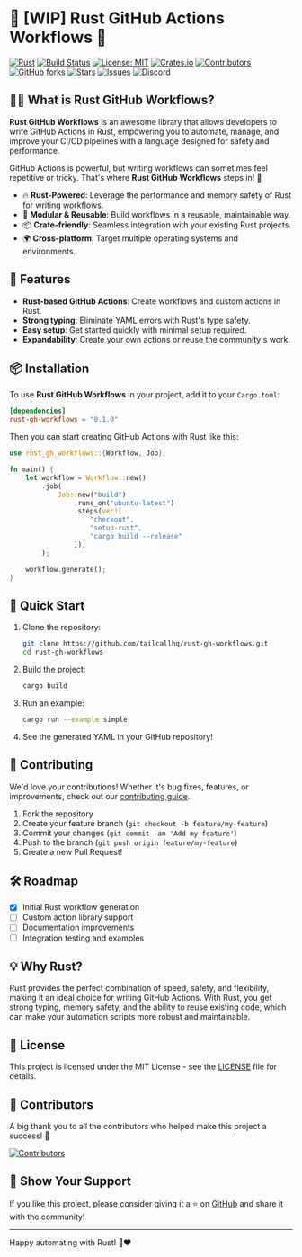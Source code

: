 # 🦀 [WIP] Rust GitHub Actions Workflows 🚀

[![Rust](https://img.shields.io/badge/Language-Rust-blue.svg)](https://www.rust-lang.org)
[![Build Status](https://github.com/tailcallhq/rust-gh-workflows/actions/workflows/ci.yml/badge.svg)](https://github.com/tailcallhq/rust-gh-workflows/actions)
[![License: MIT](https://img.shields.io/badge/License-MIT-green.svg)](https://opensource.org/licenses/MIT)
[![Crates.io](https://img.shields.io/crates/v/rust-gh-workflows)](https://crates.io/crates/rust-gh-workflows)
[![Contributors](https://img.shields.io/github/contributors/tailcallhq/rust-gh-workflows)](https://github.com/tailcallhq/rust-gh-workflows/graphs/contributors)
[![GitHub forks](https://img.shields.io/github/forks/tailcallhq/rust-gh-workflows)](https://github.com/tailcallhq/rust-gh-workflows/network/members)
[![Stars](https://img.shields.io/github/stars/tailcallhq/rust-gh-workflows?style=social)](https://github.com/tailcallhq/rust-gh-workflows/stargazers)
[![Issues](https://img.shields.io/github/issues/tailcallhq/rust-gh-workflows)](https://github.com/tailcallhq/rust-gh-workflows/issues)
[![Discord](https://img.shields.io/discord/CHANNEL_ID.svg?label=&logo=discord&logoColor=ffffff&color=7389D8&labelColor=6A7EC2)](https://discord.gg/your-channel)

## 🧑‍💻 What is Rust GitHub Workflows?

**Rust GitHub Workflows** is an awesome library that allows developers to write GitHub Actions in Rust, empowering you to automate, manage, and improve your CI/CD pipelines with a language designed for safety and performance.

GitHub Actions is powerful, but writing workflows can sometimes feel repetitive or tricky. That's where **Rust GitHub Workflows** steps in! 🦾

- 🔥 **Rust-Powered**: Leverage the performance and memory safety of Rust for writing workflows.
- 🧩 **Modular & Reusable**: Build workflows in a reusable, maintainable way.
- 📦 **Crate-friendly**: Seamless integration with your existing Rust projects.
- 🌍 **Cross-platform**: Target multiple operating systems and environments.

## 🚀 Features

- **Rust-based GitHub Actions**: Create workflows and custom actions in Rust.
- **Strong typing**: Eliminate YAML errors with Rust's type safety.
- **Easy setup**: Get started quickly with minimal setup required.
- **Expandability**: Create your own actions or reuse the community's work.

## 📦 Installation

To use **Rust GitHub Workflows** in your project, add it to your `Cargo.toml`:

```toml
[dependencies]
rust-gh-workflows = "0.1.0"
```

Then you can start creating GitHub Actions with Rust like this:

```rust
use rust_gh_workflows::{Workflow, Job};

fn main() {
    let workflow = Workflow::new()
        .job(
            Job::new("build")
                .runs_on("ubuntu-latest")
                .steps(vec![
                    "checkout",
                    "setup-rust",
                    "cargo build --release"
                ]),
        );

    workflow.generate();
}
```

## 🎉 Quick Start

1. Clone the repository:

   ```bash
   git clone https://github.com/tailcallhq/rust-gh-workflows.git
   cd rust-gh-workflows
   ```

2. Build the project:

   ```bash
   cargo build
   ```

3. Run an example:

   ```bash
   cargo run --example simple
   ```

4. See the generated YAML in your GitHub repository!

## 🤝 Contributing

We'd love your contributions! Whether it's bug fixes, features, or improvements, check out our [contributing guide](./CONTRIBUTING.md).

1. Fork the repository
2. Create your feature branch (`git checkout -b feature/my-feature`)
3. Commit your changes (`git commit -am 'Add my feature'`)
4. Push to the branch (`git push origin feature/my-feature`)
5. Create a new Pull Request!

## 🛠️ Roadmap

- [x] Initial Rust workflow generation
- [ ] Custom action library support
- [ ] Documentation improvements
- [ ] Integration testing and examples

## 💡 Why Rust?

Rust provides the perfect combination of speed, safety, and flexibility, making it an ideal choice for writing GitHub Actions. With Rust, you get strong typing, memory safety, and the ability to reuse existing code, which can make your automation scripts more robust and maintainable.

## 📄 License

This project is licensed under the MIT License - see the [LICENSE](LICENSE) file for details.

## 🙌 Contributors

A big thank you to all the contributors who helped make this project a success! 🙏

[![Contributors](https://contrib.rocks/image?repo=tailcallhq/rust-gh-workflows)](https://github.com/tailcallhq/rust-gh-workflows/graphs/contributors)

## 🌟 Show Your Support

If you like this project, please consider giving it a ⭐ on [GitHub](https://github.com/tailcallhq/rust-gh-workflows) and share it with the community!

---

Happy automating with Rust! 🦀❤️
